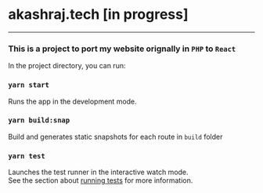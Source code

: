 # akashraj.tech [in progress]
---
### This is a project to port my website orignally in `PHP` to `React`
In the project directory, you can run:

### `yarn start`

Runs the app in the development mode.<br />

### `yarn build:snap`

Build and generates static snapshots for each route in `build` folder

### `yarn test`

Launches the test runner in the interactive watch mode.<br />
See the section about [running tests](https://facebook.github.io/create-react-app/docs/running-tests) for more information.

